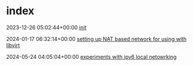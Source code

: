# index

2023-12-26 05:02:44+00:00 [init](/pub/entries/1.html)

2024-01-17 06:32:14+00:00 [setting up NAT based network for using with libvirt](/pub/entries/2.html)

2024-05-24 04:05:04+00:00 [experiments with ipv6 local netowrking](/pub/entries/3.html)
